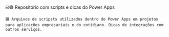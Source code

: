☑️🟣 Repositório com scripts e dicas do Power Apps

    🟪 Arquivos de scripsts utilizados dentro do Power Apps em projetos para aplicações empresariais e do cotidiano. Dicas de integrações com outros serviços.
